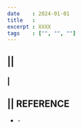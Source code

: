 ```yaml
---
date    : 2024-01-01
title   : 
excerpt : XXXX
tags    : ["", "", ""]
---
```


## || 
### |

## || REFERENCE
- []() -